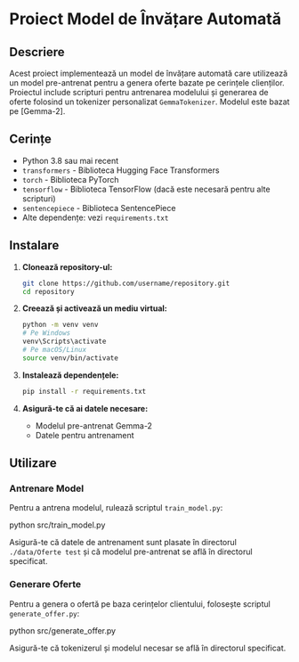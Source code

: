# Proiect Model de Învățare Automată

## Descriere

Acest proiect implementează un model de învățare automată care utilizează un model pre-antrenat pentru a genera oferte bazate pe cerințele clienților. Proiectul include scripturi pentru antrenarea modelului și generarea de oferte folosind un tokenizer personalizat `GemmaTokenizer`. Modelul este bazat pe [Gemma-2].

## Cerințe

- Python 3.8 sau mai recent
- `transformers` - Biblioteca Hugging Face Transformers
- `torch` - Biblioteca PyTorch
- `tensorflow` - Biblioteca TensorFlow (dacă este necesară pentru alte scripturi)
- `sentencepiece` - Biblioteca SentencePiece
- Alte dependențe: vezi `requirements.txt`

## Instalare

1. **Clonează repository-ul:**

   ```bash
   git clone https://github.com/username/repository.git
   cd repository
   ```

2. **Creează și activează un mediu virtual:**

   ```bash
   python -m venv venv
   # Pe Windows
   venv\Scripts\activate
   # Pe macOS/Linux
   source venv/bin/activate
   ```

3. **Instalează dependențele:**

   ```bash
   pip install -r requirements.txt
   ```

4. **Asigură-te că ai datele necesare:**

   - Modelul pre-antrenat Gemma-2
   - Datele pentru antrenament

## Utilizare

### Antrenare Model

Pentru a antrena modelul, rulează scriptul `train_model.py`:


python src/train_model.py

Asigură-te că datele de antrenament sunt plasate în directorul `./data/Oferte test` și că modelul pre-antrenat se află în directorul specificat.

### Generare Oferte

Pentru a genera o ofertă pe baza cerințelor clientului, folosește scriptul `generate_offer.py`:

python src/generate_offer.py

Asigură-te că tokenizerul și modelul necesar se află în directorul specificat.

